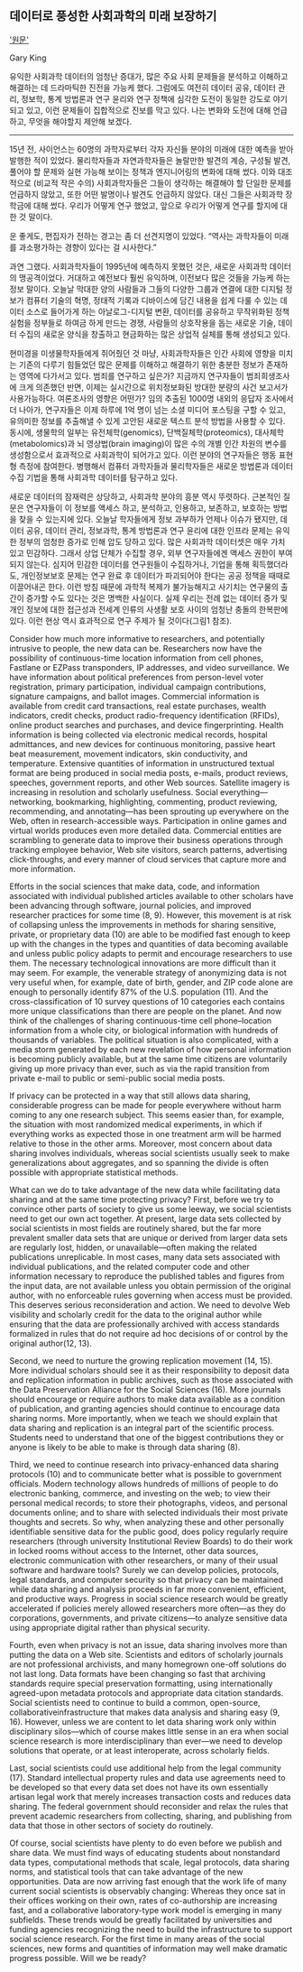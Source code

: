 데이터로 풍성한 사회과학의 미래 보장하기
-----------------------------------

['원문'](http://gking.harvard.edu/files/datarich.pdf)

Gary King

유익한 사회과학 데이터의 엄청난 증대가, 많은 주요 사회 문제들을 분석하고 이해하고 해결하는 데 드라마틱한 진전을 가능케 했다. 그럼에도 여전히 데이터 공유, 데이터 관리, 정보학, 통계 방법론과 연구 윤리와 연구 정책에 심각한 도전이 동일한 강도로 야기되고 있고, 이런 문제들이 집합적으로 진보를 막고 있다. 나는 변화와 도전에 대해 언급하고, 무엇을 해야할지 제안해 보겠다.


----


15년 전, 사이언스는 60명의 과학자로부터 각자 자신들 분야의 미래에 대한 예측을 받아 발행한 적이 있었다. 물리학자들과 자연과학자들은 놀랄만한  발견의 계승, 구성될 발견, 풀어야 할 문제와 실현 가능해 보이는 정책과 엔지니어링의 변화에 대해 썼다. 이와 대조적으로 (비교적 작은 수의) 사회과학자들은 그들이 생각하는 해결해야 할 단일한 문제를 언급하지 않았고, 또한 어떤 발명이나 발견도 언급하지 않았다. 대신 그들은 사회과학 장학금에 대해 썼다. 우리가 어떻게 연구 했었고, 앞으로 우리가 어떻게 연구를 할지에 대한 것 말이다.


운 좋게도, 편집자가 전하는 경고는 좀 더 선견지명이 있었다. “역사는 과학자들이 미래를 과소평가하는 경향이 있다는 걸 시사한다.”


과연 그랬다. 사회과학자들이 1995년에 예측하지 못했던 것은, 새로운 사회과학 데이터의 맹공격이었다. 거대하고 예전보다 훨씬 유익하며, 이전보다 많은 것들을 가능케 하는 정보 말이다. 오늘날 막대한 양의 사람들과 그들의 다양한 그룹과 연결에 대한 디지털 정보가 컴퓨터 기술의 혁명, 정태적 기록과 디바이스에 담긴 내용을 쉽게 다룰 수 있는 데이터 소스로 들어가게 하는 아날로그-디지털 변환, 데이터를 공유하고 무작위화된 정책 실험을 정부들로 하여금 하게 만드는 경쟁, 사람들의 상호작용을 돕는 새로운 기술, 데이터 수집의 새로운 양식을 창출하고 현금화하는 많은 상업적 실체를 통해 생성되고 있다.

현미경을 미생물학자들에게 쥐어줬던 것 마냥, 사회과학자들은 인간 사회에 영향을 미치는 기존의 다루기 힘들었던 많은 문제를 이해하고 해결하기 위한 충분한 정보가 존재하는 영역에 다가서고 있다. 범죄를 연구하고 싶은가? 지금까지 연구자들이 범죄희생조사에 크게 의존했던 반면, 이제는 실시간으로 위치정보화된 방대한 분량의 사건 보고서가 사용가능하다. 여론조사의 영향은 어떤가? 임의 추출된 1000명 내외의 응답자 조사에서 더 나아가, 연구자들은 이제 하루에 1억 명이 넘는 소셜 미디어 포스팅을 구할 수 있고, 유의미한 정보를 추출해낼 수 있게 고안된 새로운 텍스트 분석 방법을 사용할 수 있다. 동시에, 생물학의 일부는 유전체학(genomics), 단백질체학(proteomics), 대사체학(metabolomics)과 뇌 영상법(brain imaging)이 많은 수의 개별 인간 차원의 변수를 생성함으로서 효과적으로 사회과학이 되어가고 있다. 이런 분야의 연구자들은 행동 표현형 측정에 참여한다. 병행해서 컴퓨터 과학자들과 물리학자들은 새로운 방법론과 데이터 수집 기법을 통해 사회과학 데이터를 탐구하고 있다.

새로운 데이터의 잠재력은 상당하고, 사회과학 분야의 흥분 역시 뚜렷하다. 근본적인 질문은 연구자들이 이 정보를 액세스 하고, 분석하고, 인용하고, 보존하고, 보호하는 방법을 찾을 수 있는지에 있다. 오늘날 학자들에게 정보 과부하가 언제나 이슈가 됐지만, 데이터 공유, 데이터 관리, 정보과학, 통계 방법론과 연구 윤리에 대한 인프라 문제는 유익한 정부의 엄청한 증가로 인해 압도 당하고 있다. 많은 사회과학 데이터셋은 매우 가치 있고 민감하다. 그래서 상업 단체가 수집할 경우, 외부 연구자들에겐 액세스 권한이 부여되지 않는다. 심지어 민감한 데이터를 연구원들이 수집하거나, 기업을 통해 획득했더라도, 개인정보보호 문제는 연구 완료 후 데이터가 파괴되어야 한다는 공공 정책을 때때로 이끌어내곤 한다. 이런 방침 때문에 과학적 복제가 불가능해지고 사기치는 연구물의 출간이 증가할 수도 있다는 것은 명백한 사실이다. 실제 우리는 전례 없는 데이터 증가 및 개인 정보에 대한 접근성과 전세계 인류의 사생활 보호 사이의 엄청난 충돌의 한복판에 있다. 이런 현상 역시 효과적으로 연구 주제가 될 것이다(그림1 참조).

Consider how much more informative to researchers, and potentially intrusive to people, the new data can be. Researchers now have the possibility of continuous-time location information from cell phones, Fastlane or EZPass transponders, IP addresses, and video surveillance. We have information about political preferences from person-level voter registration, primary participation, individual campaign contributions, signature campaigns, and ballot images. Commercial information is available from credit card transactions, real estate purchases, wealth indicators, credit checks, product radio-frequency identification (RFIDs), online product searches and purchases, and device fingerprinting. Health information is being collected via electronic medical records, hospital admittances, and new devices for continuous monitoring, passive heart beat measurement, movement indicators, skin conductivity, and temperature. Extensive quantities of information in unstructured textual format are being produced in social media posts, e-mails, product reviews, speeches, government reports, and other Web sources. Satellite imagery is increasing in resolution and scholarly usefulness. Social everything— networking, bookmarking, highlighting, commenting, product reviewing, recommending, and annotating—has been sprouting up everywhere on the Web, often in research-accessible ways. Participation in online games and virtual worlds produces even more detailed data. Commercial entities are scrambling to generate data to improve their business operations through tracking employee behavior, Web site visitors, search patterns, advertising click-throughs, and every manner of cloud services that capture more and more information. 

Efforts in the social sciences that make data, code, and information associated with individual published articles available to other scholars have been advancing through software, journal policies, and improved researcher practices for some time (8, 9). However, this movement is at risk of collapsing unless the improvements in methods for sharing sensitive, private, or proprietary data (10) are able to be modified fast enough to keep up with the changes in the types and quantities of data becoming available and unless public policy adapts to permit and encourage researchers to use them. The necessary technological innovations are more difficult than it may seem. For example, the venerable strategy of anonymizing data is not very useful when, for example, date of birth, gender, and ZIP code alone are enough to personally identify 87% of the U.S. population (11). And the cross-classification of 10 survey questions of 10 categories each contains more unique classifications than there are people on the planet. And now think of the challenges of sharing continuous-time cell phone–location information from a whole city, or biological information with hundreds of thousands of variables. The political situation is also complicated, with a media storm generated by each new revelation of how personal information is becoming publicly available, but at the same time citizens are voluntarily giving up more privacy than ever, such as via the rapid transition from private e-mail to public or semi-public social media posts.

If privacy can be protected in a way that still allows data sharing, considerable progress can be made for people everywhere without harm coming to any one research subject. This seems easier than, for example, the situation with most randomized medical experiments, in which if everything works as expected those in one treatment arm will be harmed relative to those in the other arms. Moreover, most concern about data sharing involves individuals, whereas social scientists usually seek to make generalizations about aggregates, and so spanning the divide is often possible with appropriate statistical methods. 

What can we do to take advantage of the new data while facilitating data sharing and at the same time protecting privacy? First, before we try to convince other parts of society to give us some leeway, we social scientists need to get our own act together. At present, large data sets collected by social scientists in most fields are routinely shared, but the far more prevalent smaller data sets that are unique or derived from larger data sets are regularly lost, hidden, or unavailable—often making the related publications unreplicable. In most cases, many data sets associated with individual publications, and the related computer code and other information necessary to reproduce the published tables and figures from the input data, are not available unless you obtain permission of the original author, with no enforceable rules governing when access must be provided. This deserves serious reconsideration and action. We need to devolve Web visibility and scholarly credit for the data to the original author while ensuring that the data are professionally archived with access standards formalized in rules that do not require ad hoc decisions of or control by the original author(12, 13).

Second, we need to nurture the growing replication movement (14, 15). More individual scholars should see it as their responsibility to deposit data and replication information in public archives, such as those associated with the Data Preservation Alliance for the Social Sciences (16). More journals should encourage or require authors to make data available as a condition of publication, and granting agencies should continue to encourage data sharing norms. More importantly, when we teach we should explain that data sharing and replication is an integral part of the scientific process. Students need to understand that one of the biggest contributions they or anyone is likely to be able to make is through data sharing (8).

Third, we need to continue research into privacy-enhanced data sharing protocols (10) and to communicate better what is possible to government officials. Modern technology allows hundreds of millions of people to do electronic banking, commerce, and investing on the web; to view their personal medical records; to store their photographs, videos, and personal documents online; and to share with selected individuals their most private thoughts and secrets. So why, when analyzing these and other personally identifiable sensitive data for the public good, does policy regularly require researchers (through university Institutional Review Boards) to do their work in locked rooms without access to the Internet, other data sources, electronic communication with other researchers, or many of their usual software and hardware tools? Surely we can develop policies, protocols, legal standards, and computer security so that privacy can be maintained while data sharing and analysis proceeds in far more convenient, efficient, and productive ways. Progress in social science research would be greatly accelerated if policies merely allowed researchers more often—as they do corporations, governments, and private citizens—to analyze sensitive data using appropriate digital rather than physical security.

Fourth, even when privacy is not an issue, data sharing involves more than putting the data on a Web site. Scientists and editors of scholarly journals are not professional archivists, and many homegrown one-off solutions do not last long. Data formats have been changing so fast that archiving standards require special preservation formatting, using internationally agreed-upon metadata protocols and appropriate data citation standards. Social scientists need to continue to build a common, open-source, collaborativeinfrastructure that makes data analysis and sharing easy (9, 16). However, unless we are content to let data sharing work only within disciplinary silos—which of course makes little sense in an era when social science research is more interdisciplinary than ever—we need to develop solutions that operate, or at least interoperate, across scholarly fields.

Last, social scientists could use additional help from the legal community (17). Standard intellectual property rules and data use agreements need to be developed so that every data set does not have its own essentially artisan legal work that merely increases transaction costs and reduces data sharing. The federal government should reconsider and relax the rules that prevent academic researchers from collecting, sharing, and publishing from data that those in other sectors of society do routinely.
 
Of course, social scientists have plenty to do even before we publish and share data. We must find ways of educating students about nonstandard data types, computational methods that scale, legal protocols, data sharing norms, and statistical tools that can take advantage of the new opportunities. Data are now arriving fast enough that the work life of many current social scientists is observably changing: Whereas they once sat in their offices working on their own, rates of co-authorship are increasing fast, and a collaborative laboratory-type work model is emerging in many subfields. These trends would be greatly facilitated by universities and funding agencies recognizing the need to build the infrastructure to support social science research. For the first time in many areas of the social sciences, new forms and quantities of information may well make dramatic progress possible. Will we be ready?
